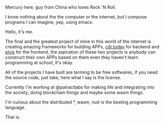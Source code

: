 <!-- ![LONG LIVE ROCK 'N' ROLL](https://ct-1253442844.cos.ap-shanghai.myqcloud.com/long-live-rock-n-rolll.jpg) -->

Mercury here, guy from China who loves Rock 'N Roll.

I know nothing about the the computer or the internet, but I compose 
programs I can imagine, yep, using emacs.

Hello, it's me.

The final and the greatest project of mine in this world of the internet 
is creating amazing frameworks for building APPs, [cdr.today][cdr.today] 
for backend and [elvis][elvis] for the frontend, the aspiration of these
two projects is anybody can construct their own APPs based on them even 
they haven't learn programming at school, it's okay.

All of the projects I have built are terming to be free softwares, if you
need the source code, just take, here what I say is the license.

Currently I'm working at @patractlabs for making life and integrating into
the society, doing blockchain things and maybe some wasm things.

I'm curious about the distributed *, wasm, rust is the besting programming
language.

That is.

[cdr.today]: https://github.com/clearloop/cdr.today
[elvis]: https://github.com/clearloop/elvis
